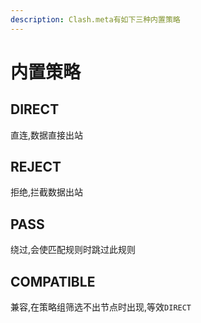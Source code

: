 ```yaml
---
description: Clash.meta有如下三种内置策略
---
```


# 内置策略

## DIRECT

直连,数据直接出站

## REJECT

拒绝,拦截数据出站

## PASS

绕过,会使匹配规则时跳过此规则

## COMPATIBLE

兼容,在策略组筛选不出节点时出现,等效`DIRECT`
